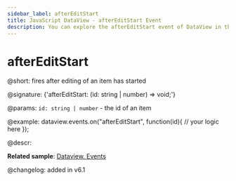 ```yaml
---
sidebar_label: afterEditStart
title: JavaScript DataView - afterEditStart Event 
description: You can explore the afterEditStart event of DataView in the documentation of the DHTMLX JavaScript UI library. Browse developer guides and API reference, try out code examples and live demos, and download a free 30-day evaluation version of DHTMLX Suite 7.
---
```


# afterEditStart

@short: fires after editing of an item has started

@signature: {'afterEditStart: (id: string | number) => void;'}

@params:
`id: string | number` - the id of an item

@example:
dataview.events.on("afterEditStart", function(id){
	// your logic here
});

@descr:

**Related sample**: [Dataview. Events](https://snippet.dhtmlx.com/2d74uyoh)

@changelog: added in v6.1
